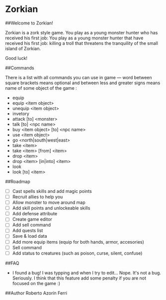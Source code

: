 # Zorkian
##Welcome to Zorkian!

Zorkian is a zork style game. You play as a young monster hunter who has received his first job: You play as a young monster hunter that have received his first job: killing a troll that threatens the tranquility of the small island of Zorkian.

Good luck!

##Commands

There is a list with all commands you can use in game — word between square brackets means optional and between less and greater signs means name of some object of the game :

* equip
* equip \<item object>
* unequip \<item object>
* invetory
* attack [to] \<monster>
* talk [to] \<npc name>
* buy \<item object> [to] \<npc name>
* use \<item object>
* go \<north|south|west|east>
* take \<item>
* take \<item> [from] \<item>
* drop \<item>
* drop \<item> [in|into] \<item>
* look
* look [to] \<item>

##Roadmap
- [ ] Cast spells skills and add magic points
- [ ] Recruit allies to help you
- [ ] Allow monster to move around map
- [ ] Add skill points and unlockeable skills
- [ ] Add defense attribute
- [ ] Create game editor
- [ ] Add sell command
- [ ] Add quests list
- [ ] Save & load data
- [ ] Add more equip items (equip for both hands, armor, accesories)
- [ ] Sell command
- [ ] Add status to creatures (such as poison, curse, silent, confuse)

##FAQ
- I found a bug! I was typping and when I try to edit...
Nope. It's not a bug. Seriously. I think that this feature add some penalty if you are not focused on the game :)

##Author
Roberto Azorín Ferri

